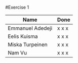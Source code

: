#Exercise 1

| Name             | Done  |
|------------------| ------|
| Emmanuel Adedeji | x x x |
| Eelis Kuisma     | x x x |
| Miska Turpeinen  | x x x |
| Nam Vu           | x x x |
